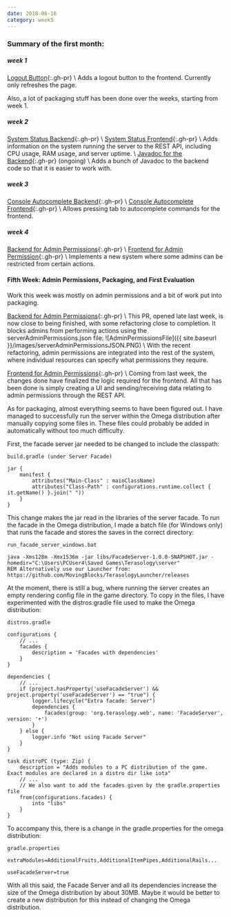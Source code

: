 ```yaml
---
date: 2018-06-16
category: week5
---
```


### Summary of the first month:

##### week 1
[Logout Button](https://github.com/MovingBlocks/FacadeServer-frontend/pull/2){:.gh-pr} \\
Adds a logout button to the frontend. Currently only refreshes the page.

Also, a lot of packaging stuff has been done over the weeks, starting from week 1.

##### week 2
[System Status Backend](https://github.com/MovingBlocks/FacadeServer/pull/13){:.gh-pr} \\
[System Status Frontend](https://github.com/MovingBlocks/FacadeServer-frontend/pull/3){:.gh-pr} \\
Adds information on the system running the server to the REST API, including CPU usage, RAM usage, and server uptime. \\
[Javadoc for the Backend](https://github.com/MovingBlocks/FacadeServer/pull/15){:.gh-pr} (ongoing) \\
Adds a bunch of Javadoc to the backend code so that it is easier to work with.

##### week 3
[Console Autocomplete Backend](https://github.com/MovingBlocks/FacadeServer/pull/16){:.gh-pr} \\
[Console Autocomplete Frontend](https://github.com/MovingBlocks/FacadeServer-frontend/pull/6){:.gh-pr} \\
Allows pressing tab to autocomplete commands for the frontend.

##### week 4
[Backend for Admin Permissions](https://github.com/MovingBlocks/FacadeServer/pull/17){:.gh-pr} \\
[Frontend for Admin Permission](https://github.com/MovingBlocks/FacadeServer-frontend/pull/7){:.gh-pr} \\
Implements a new system where some admins can be restricted from certain actions.

#### Fifth Week: Admin Permissions, Packaging, and First Evaluation
Work this week was mostly on admin permissions and a bit of work put into packaging.

[Backend for Admin Permissions](https://github.com/MovingBlocks/FacadeServer/pull/17){:.gh-pr} \\
This PR, opened late last week, is now close to being finished, with some refactoring close to completion.
It blocks admins from performing actions using the serverAdminPermissions.json file:
![AdminPermissionsFile]({{ site.baseurl }}/images/serverAdminPermissionsJSON.PNG) \\
With the recent refactoring, admin permissions are integrated into the rest of the system, where individual resources can specify what permissions they require.

[Frontend for Admin Permissions](https://github.com/MovingBlocks/FacadeServer-frontend/pull/7){:.gh-pr} \\
Coming from last week, the changes done have finalized the logic required for the frontend.
All that has been done is simply creating a UI and sending/receiving data relating to admin permissions through the REST API.

As for packaging, almost everything seems to have been figured out.
I have managed to successfully run the server within the Omega distribution after manually copying some files in.
These files could probably be added in automatically without too much difficulty.

First, the facade server jar needed to be changed to include the classpath:

```build.gradle (under Server Facade)```
```
jar {
    manifest {
        attributes("Main-Class" : mainClassName)
        attributes("Class-Path" : configurations.runtime.collect { it.getName() }.join(" "))
    }
}
```

This change makes the jar read in the libraries of the server facade.
To run the facade in the Omega distribution, I made a batch file (for Windows only) that runs the facade and stores the saves in the correct directory:

```run_facade_server_windows.bat```
```
java -Xms128m -Xmx1536m -jar libs/FacadeServer-1.0.0-SNAPSHOT.jar -homedir="C:\Users\PCUser4\Saved Games\Terasology\server"
REM Alternatively use our Launcher from: https://github.com/MovingBlocks/TerasologyLauncher/releases
```

At the moment, there is still a bug, where running the server creates an empty rendering config file in the game directory.
To copy in the files, I have experimented with the distros.gradle file used to make the Omega distribution:

```distros.gradle```
```
configurations {
    // ...
    facades {
        description = 'Facades with dependencies'
    }
}

dependencies {
    // ...
	if (project.hasProperty('useFacadeServer') && project.property('useFacadeServer') == "true") {
        logger.lifecycle("Extra facade: Server")
        dependencies {
            facades(group: 'org.terasology.web', name: 'FacadeServer', version: '+')
        }
	} else {
        logger.info "Not using Facade Server"
    }
}

task distroPC (type: Zip) {
    description = "Adds modules to a PC distribution of the game. Exact modules are declared in a distro dir like iota"
    // ...
    // We also want to add the facades given by the gradle.properties file
    from(configurations.facades) {
        into "libs"
    }
}
```

To accompany this, there is a change in the gradle.properties for the omega distribution:

```gradle.properties```
```
extraModules=AdditionalFruits,AdditionalItemPipes,AdditionalRails...

useFacadeServer=true
```

With all this said, the Facade Server and all its dependencies increase the size of the Omega distribution by about 30MB.
Maybe it would be better to create a new distribution for this instead of changing the Omega distribution.
